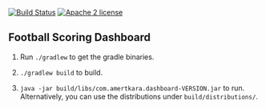 [![Build Status](https://travis-ci.org/amertkara/football-scoring-dashboard.svg?branch=master)](https://travis-ci.org/amertkara/football-scoring-dashboard)
[![Apache 2 license](https://img.shields.io/badge/license-Apache2-brightgreen.svg)](http://www.apache.org/licenses/LICENSE-2.0)

## Football Scoring Dashboard ##

1. Run `./gradlew` to get the gradle binaries.

2. `./gradlew build` to build.

3. `java -jar build/libs/com.amertkara.dashboard-VERSION.jar` to run. Alternatively, you can use the distributions under `build/distributions/`.
